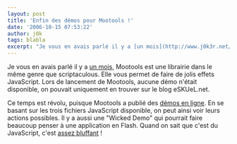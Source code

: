 ```yaml
---
layout: post
title: 'Enfin des démos pour Mootools !'
date: '2006-10-15 07:53:22'
author: j0k
tags: blabla
excerpt: "Je vous en avais parlé il y a [un mois](http://www.j0k3r.net/news-mootols-script-aculo-us-version-plus-leger-1501.html), Mootools est une librairie dans le même genre que scriptaculous.     \nElle vous permet de faire de jolis effets JavaScript. Lors de lancement de Mootools, aucune démo n'était disponible, on pouvait uniquement en trouver sur le blog      …"
---
```


Je vous en avais parlé il y a [un mois](http://www.j0k3r.net/news-mootols-script-aculo-us-version-plus-leger-1501.html), Mootools est une librairie dans le même genre que scriptaculous.
Elle vous permet de faire de jolis effets JavaScript. Lors de lancement de Mootools, aucune démo n'était disponible, on pouvait uniquement en trouver sur le blog eSKUeL.net.

Ce temps est révolu, puisque Mootools a publié des [démos en ligne](http://wiki.mootools.net/demos). En se basant sur les trois fichiers JavaScript disponible, on peut ainsi voir leurs actions possibles.   Il y a aussi une &quot;Wicked Demo&quot; qui pourrait faire beaucoup penser à une application en Flash. Quand on sait que c'est du JavaScript, c'est [assez bluffant](http://wiki.mootools.net/demos/physics) !
